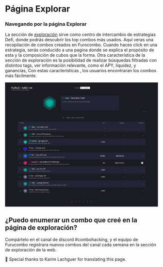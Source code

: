# Página Explorar

### **Navegando por la página Explorar**&#x20;

La sección de [exploración](https://furucombo.app/explore) sirve como centro de intercambio de estrategias Defi, donde podrás descubrir los top combos más usados. Aquí veras una recopilación de combos creados en Furocombo. Cuando haces click en una estrategia, serás conducido a una pagina donde se explica el propósito de esta y la composición de cubos que la forma. Otra característica de la sección de exploración es la posibilidad de realizar búsquedas filtradas con distintos tags, ver información relevante, como el APY, liquidez, y ganancias, Con estas características , los usuarios encontraran los combos más fácilmente.

![](<../.gitbook/assets/explore .png>)

## **¿Puedo enumerar un combo que creé en la página de exploración?**

Compártelo en el canal de discord #combohacking, y el equipo de Furucombo registrara nuevos combos del canal cada semana en la sección de exploración de la web.



🧊 Special thanks to Karim Lachguer for translating this page.
